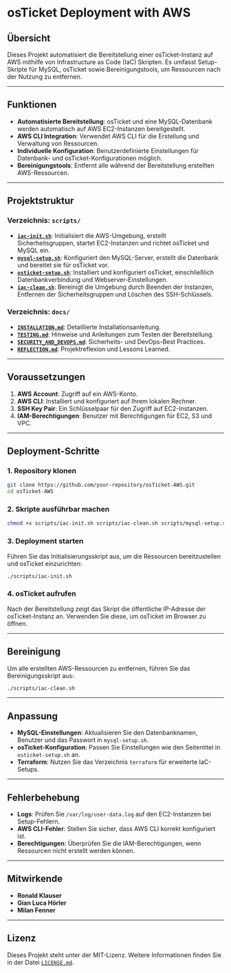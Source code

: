 # osTicket Deployment with AWS

## Übersicht
Dieses Projekt automatisiert die Bereitstellung einer osTicket-Instanz auf AWS mithilfe von Infrastructure as Code (IaC) Skripten. Es umfasst Setup-Skripte für MySQL, osTicket sowie Bereinigungstools, um Ressourcen nach der Nutzung zu entfernen.

---

## Funktionen
- **Automatisierte Bereitstellung**: osTicket und eine MySQL-Datenbank werden automatisch auf AWS EC2-Instanzen bereitgestellt.
- **AWS CLI Integration**: Verwendet AWS CLI für die Erstellung und Verwaltung von Ressourcen.
- **Individuelle Konfiguration**: Benutzerdefinierte Einstellungen für Datenbank- und osTicket-Konfigurationen möglich.
- **Bereinigungstools**: Entfernt alle während der Bereitstellung erstellten AWS-Ressourcen.

---

## Projektstruktur

### Verzeichnis: `scripts/`
- **[`iac-init.sh`](scripts/iac-init.sh)**: Initialisiert die AWS-Umgebung, erstellt Sicherheitsgruppen, startet EC2-Instanzen und richtet osTicket und MySQL ein.
- **[`mysql-setup.sh`](scripts/mysql-setup.sh)**: Konfiguriert den MySQL-Server, erstellt die Datenbank und bereitet sie für osTicket vor.
- **[`osticket-setup.sh`](scripts/osticket-setup.sh)**: Installiert und konfiguriert osTicket, einschließlich Datenbankverbindung und Webserver-Einstellungen.
- **[`iac-clean.sh`](scripts/iac-clean.sh)**: Bereinigt die Umgebung durch Beenden der Instanzen, Entfernen der Sicherheitsgruppen und Löschen des SSH-Schlüssels.


### Verzeichnis: `docs/`
- **[`INSTALLATION.md`](docs/INSTALLATION.md)**: Detaillierte Installationsanleitung.
- **[`TESTING.md`](docs/TESTING.md)**: Hinweise und Anleitungen zum Testen der Bereitstellung.
- **[`SECURITY_AND_DEVOPS.md`](docs/SECURITY_AND_DEVOPS.md)**: Sicherheits- und DevOps-Best Practices.
- **[`REFLECTION.md`](docs/REFLECTION.md)**: Projektreflexion und Lessons Learned.

---

## Voraussetzungen
1. **AWS Account**: Zugriff auf ein AWS-Konto.
2. **AWS CLI**: Installiert und konfiguriert auf Ihrem lokalen Rechner.
3. **SSH Key Pair**: Ein Schlüsselpaar für den Zugriff auf EC2-Instanzen.
4. **IAM-Berechtigungen**: Benutzer mit Berechtigungen für EC2, S3 und VPC.

---

## Deployment-Schritte

### 1. Repository klonen
```bash
git clone https://github.com/your-repository/osTicket-AWS.git
cd osTicket-AWS
```

### 2. Skripte ausführbar machen
```bash
chmod +x scripts/iac-init.sh scripts/iac-clean.sh scripts/mysql-setup.sh scripts/osticket-setup.sh
```

### 3. Deployment starten
Führen Sie das Initialisierungsskript aus, um die Ressourcen bereitzustellen und osTicket einzurichten:
```bash
./scripts/iac-init.sh
```

### 4. osTicket aufrufen
Nach der Bereitstellung zeigt das Skript die öffentliche IP-Adresse der osTicket-Instanz an. Verwenden Sie diese, um osTicket im Browser zu öffnen.

---

## Bereinigung
Um alle erstellten AWS-Ressourcen zu entfernen, führen Sie das Bereinigungsskript aus:
```bash
./scripts/iac-clean.sh
```

---

## Anpassung
- **MySQL-Einstellungen**: Aktualisieren Sie den Datenbanknamen, Benutzer und das Passwort in `mysql-setup.sh`.
- **osTicket-Konfiguration**: Passen Sie Einstellungen wie den Seitentitel in `osticket-setup.sh` an.
- **Terraform**: Nutzen Sie das Verzeichnis `terraform` für erweiterte IaC-Setups.

---

## Fehlerbehebung
- **Logs**: Prüfen Sie `/var/log/user-data.log` auf den EC2-Instanzen bei Setup-Fehlern.
- **AWS CLI-Fehler**: Stellen Sie sicher, dass AWS CLI korrekt konfiguriert ist.
- **Berechtigungen**: Überprüfen Sie die IAM-Berechtigungen, wenn Ressourcen nicht erstellt werden können.

---

## Mitwirkende
- **Ronald Klauser**
- **Gian Luca Hörler**
- **Milan Fenner**

---

## Lizenz
Dieses Projekt steht unter der MIT-Lizenz. Weitere Informationen finden Sie in der Datei [`LICENSE.md`](LICENSE.md).

